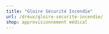 ```yaml
---
title: "Gloire Sécurité Incendie"
url: /dreux/gloire-securite-incendie/
shop: approvisionnement médical
---
```


